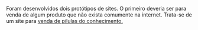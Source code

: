 Foram desenvolvidos dois protótipos de sites. O primeiro deveria ser para venda de algum produto que não exista comumente na internet. 
Trata-se de um site para [venda de pílulas do conhecimento.](https://www.figma.com/file/2PE3NwM7LUpDNqsjFn5tdt/K-Pill_V03?node-id=0%3A1 "Protótipo Figma K-Pill")

